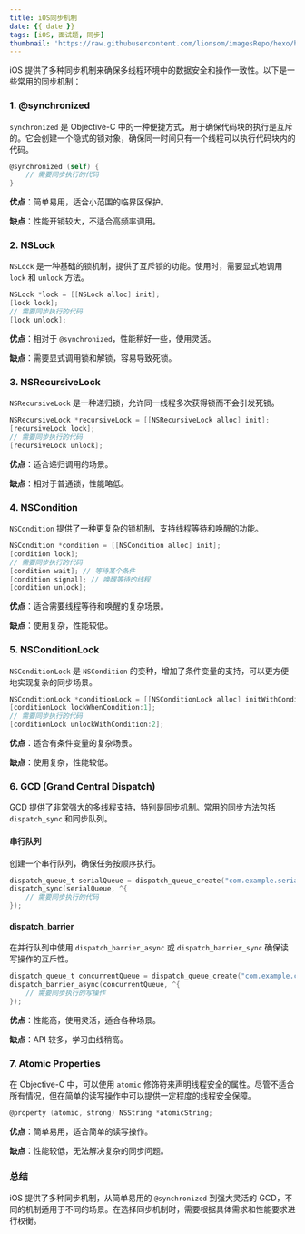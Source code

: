 ```yaml
---
title: iOS同步机制
date: {{ date }}
tags: [iOS, 面试题, 同步]
thumbnail: 'https://raw.githubusercontent.com/lionsom/imagesRepo/hexo/hexo-common-img/202407291538172.jpeg'
---
```


<!-- # iOS同步机制 -->

iOS 提供了多种同步机制来确保多线程环境中的数据安全和操作一致性。以下是一些常用的同步机制：

 <!-- more -->
 
### 1. @synchronized
`synchronized` 是 Objective-C 中的一种便捷方式，用于确保代码块的执行是互斥的。它会创建一个隐式的锁对象，确保同一时间只有一个线程可以执行代码块内的代码。

```objective-c
@synchronized (self) {
    // 需要同步执行的代码
}
```

**优点**：简单易用，适合小范围的临界区保护。

**缺点**：性能开销较大，不适合高频率调用。

### 2. NSLock
`NSLock` 是一种基础的锁机制，提供了互斥锁的功能。使用时，需要显式地调用 `lock` 和 `unlock` 方法。

```objective-c
NSLock *lock = [[NSLock alloc] init];
[lock lock];
// 需要同步执行的代码
[lock unlock];
```

**优点**：相对于 `@synchronized`，性能稍好一些，使用灵活。

**缺点**：需要显式调用锁和解锁，容易导致死锁。

### 3. NSRecursiveLock
`NSRecursiveLock` 是一种递归锁，允许同一线程多次获得锁而不会引发死锁。

```objective-c
NSRecursiveLock *recursiveLock = [[NSRecursiveLock alloc] init];
[recursiveLock lock];
// 需要同步执行的代码
[recursiveLock unlock];
```

**优点**：适合递归调用的场景。

**缺点**：相对于普通锁，性能略低。

### 4. NSCondition
`NSCondition` 提供了一种更复杂的锁机制，支持线程等待和唤醒的功能。

```objective-c
NSCondition *condition = [[NSCondition alloc] init];
[condition lock];
// 需要同步执行的代码
[condition wait]; // 等待某个条件
[condition signal]; // 唤醒等待的线程
[condition unlock];
```

**优点**：适合需要线程等待和唤醒的复杂场景。

**缺点**：使用复杂，性能较低。

### 5. NSConditionLock
`NSConditionLock` 是 `NSCondition` 的变种，增加了条件变量的支持，可以更方便地实现复杂的同步场景。

```objective-c
NSConditionLock *conditionLock = [[NSConditionLock alloc] initWithCondition:0];
[conditionLock lockWhenCondition:1];
// 需要同步执行的代码
[conditionLock unlockWithCondition:2];
```

**优点**：适合有条件变量的复杂场景。

**缺点**：使用复杂，性能较低。

### 6. GCD (Grand Central Dispatch)
GCD 提供了非常强大的多线程支持，特别是同步机制。常用的同步方法包括 `dispatch_sync` 和同步队列。

#### 串行队列
创建一个串行队列，确保任务按顺序执行。

```objective-c
dispatch_queue_t serialQueue = dispatch_queue_create("com.example.serialQueue", DISPATCH_QUEUE_SERIAL);
dispatch_sync(serialQueue, ^{
    // 需要同步执行的代码
});
```

#### dispatch_barrier
在并行队列中使用 `dispatch_barrier_async` 或 `dispatch_barrier_sync` 确保读写操作的互斥性。

```objective-c
dispatch_queue_t concurrentQueue = dispatch_queue_create("com.example.concurrentQueue", DISPATCH_QUEUE_CONCURRENT);
dispatch_barrier_async(concurrentQueue, ^{
    // 需要同步执行的写操作
});
```

**优点**：性能高，使用灵活，适合各种场景。

**缺点**：API 较多，学习曲线稍高。

### 7. Atomic Properties
在 Objective-C 中，可以使用 `atomic` 修饰符来声明线程安全的属性。尽管不适合所有情况，但在简单的读写操作中可以提供一定程度的线程安全保障。

```objective-c
@property (atomic, strong) NSString *atomicString;
```

**优点**：简单易用，适合简单的读写操作。

**缺点**：性能较低，无法解决复杂的同步问题。

### 总结
iOS 提供了多种同步机制，从简单易用的 `@synchronized` 到强大灵活的 GCD，不同的机制适用于不同的场景。在选择同步机制时，需要根据具体需求和性能要求进行权衡。